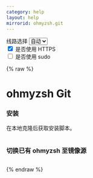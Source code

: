 ```yaml
---
category: help
layout: help
mirrorid: ohmyzsh.git
---
```


<!-- 本 markdown 从 tuna/mirrorz-help-ng 自动生成，如需修改请参阅该仓库 -->

<style>.z-help tmpl { display: none }</style>

<div class="z-wrap">
    <form class="z-form z-global" onchange="form_update(null)" onsubmit="return false">
        <div>
            <label for="e0a5cecb">线路选择</label>
            <select id="e0a5cecb" name="host">
                <option selected="selected" value="{{ site.url }}">自动</option>
                <option value="{{ site.urlv4 }}">IPv4</option>
                <option value="{{ site.urlv6 }}">IPv6</option>
            </select>
        </div>
        <div>
            <input id="144d763c" name="_scheme" type="checkbox" checked>
            <label for="144d763c">是否使用 HTTPS</label>
        </div>
        <div>
            <input id="4659e7da" name="_sudo" type="checkbox">
            <label for="4659e7da">是否使用 sudo</label>
        </div>
    </form>
</div>
{% raw %}
<div class="z-help"><h1>ohmyzsh Git</h1>
<h3>安装</h3>
<p>在本地克隆后获取安装脚本。</p>
<div class="z-wrap"><form class="z-form" onchange="form_update(event)" onsubmit="return false"></form><pre class="z-code"></pre></div><tmpl z-lang="bash">
git clone {{endpoint}}
cd ohmyzsh/tools
REMOTE={{endpoint}} sh install.sh
</tmpl>
<h3>切换已有 ohmyzsh 至镜像源</h3>
<div class="z-wrap"><form class="z-form" onchange="form_update(event)" onsubmit="return false"></form><pre class="z-code"></pre></div><tmpl z-lang="bash">
git -C $ZSH remote set-url origin {{endpoint}}
git -C $ZSH pull
</tmpl><script id="z-config" type="application/x-mirrorz-help">eyJfIjogIm9obXl6c2ggR2l0IiwgImJsb2NrIjogWyJvaG15enNoLmdpdCJdLCAiaW5wdXQiOiB7fSwgIm5hbWUiOiAib2hteXpzaC5naXQifQ==</script>
</div>

{% endraw %}

<script src="/static/js/mustache.min.js?{{ site.data['hash'] }}"></script>
<script src="/static/js/zdocs.js?{{ site.data['hash'] }}"></script>
